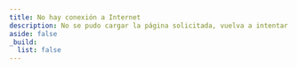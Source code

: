 ```yaml
---
title: No hay conexión a Internet
description: No se pudo cargar la página solicitada, vuelva a intentar cuando tenga conexión a Internet.
aside: false
_build:
  list: false
---
```


